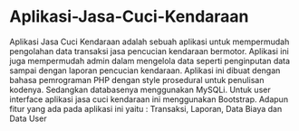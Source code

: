# Aplikasi-Jasa-Cuci-Kendaraan
Aplikasi Jasa Cuci Kendaraan adalah sebuah aplikasi untuk mempermudah pengolahan data transaksi jasa pencucian kendaraan bermotor. Aplikasi ini juga mempermudah admin dalam mengelola data seperti penginputan data sampai dengan laporan pencucian kendaraan. Aplikasi ini dibuat dengan bahasa pemrograman PHP dengan style prosedural untuk penulisan kodenya. Sedangkan databasenya menggunakan MySQLi. Untuk user interface aplikasi jasa cuci kendaraan ini menggunakan Bootstrap. Adapun fitur yang ada pada aplikasi ini yaitu : Transaksi, Laporan, Data Biaya dan Data User
